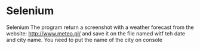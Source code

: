 # Selenium
Selenium
The program return a screenshot with a weather forecast from the website: http://www.meteo.pl/ and save it on the file named witf teh date and city name.
You need to put the name of the city on console
